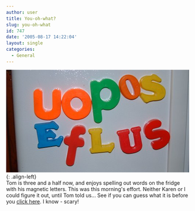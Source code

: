 ```yaml
---
author: user
title: You-oh-what?
slug: you-oh-what
id: 747
date: '2005-08-17 14:22:04'
layout: single
categories:
  - General
---
```


![](images/uoposeflus.jpg){: .align-left}  
Tom is three and a half now, and enjoys spelling out words on the fridge with his magnetic letters. This was this morning's effort. Neither Karen or I could figure it out, until Tom told us... See if you can guess what it is before you [click here](http://en.wikipedia.org/wiki/Euoplocephalus). I know - scary!